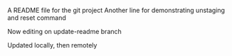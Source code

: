 A README file for the git project
Another line for demonstrating unstaging and reset command

Now editing on update-readme branch

Updated locally, then remotely
